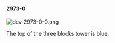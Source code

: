 #### 2973-0
![dev-2973-0-0.png](https://github.com/lil-lab/nlvr/raw/master/nlvr/dev/images/2/dev-2973-0-0.png "dev-2973-0-0.png")

The top of the three blocks tower is blue.